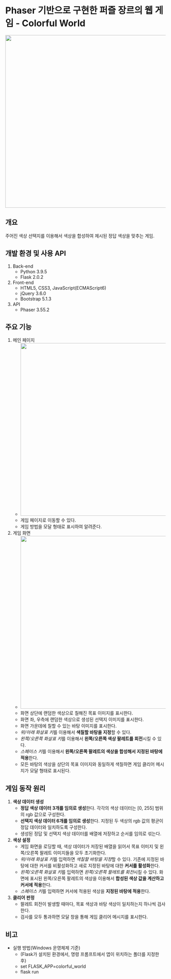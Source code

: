 # Phaser 기반으로 구현한 퍼즐 장르의 웹 게임 - Colorful World
<img width="960" height="540" src="https://user-images.githubusercontent.com/42332051/141237238-44b1340f-7085-40cb-b97d-275f6581c26f.gif">

## 개요
주어진 색상 선택지를 이용해서 색상을 합성하여 제시된 정답 색상을 맞추는 게임.

## 개발 환경 및 사용 API
1. Back-end
   - Python 3.9.5
   - Flask 2.0.2
2. Front-end
   - HTML5, CSS3, JavaScript(ECMAScript6)
   - jQuery 3.6.0
   - Bootstrap 5.1.3
3. API
   - Phaser 3.55.2

## 주요 기능
1. 메인 페이지
   - <img width="960" height="540" src="https://user-images.githubusercontent.com/42332051/141237250-07839e8c-751e-4489-a923-ce4976534f30.gif">
   - 게임 페이지로 이동할 수 있다.
   - 게임 방법을 모달 형태로 표시하여 알려준다.
2. 게임 화면
   - <img width="960" height="540" src="https://user-images.githubusercontent.com/42332051/141237259-e3f57e00-d081-454e-aa3e-a36105dbaba2.gif">
   - 화면 상단에 랜덤한 색상으로 칠해진 목표 이미지를 표시한다.
   - 화면 좌, 우측에 랜덤한 색상으로 생성된 선택지 이미지를 표시한다.
   - 화면 가운데에 칠할 수 있는 바탕 이미지를 표시한다.
   - *위/아래 화살표 키*를 이용해서 **색칠할 바탕을 지정**할 수 있다.
   - *왼쪽/오른쪽 화살표 키*를 이용해서 **왼쪽/오른쪽 색상 팔레트를 회전**시킬 수 있다.
   - *스페이스 키*를 이용해서 **왼쪽/오른쪽 팔레트의 색상을 합성해서 지정된 바탕에 적용**한다.
   - 모든 바탕의 색상을 상단의 목표 이미지와 동일하게 색칠하면 게임 클리어 메시지가 모달 형태로 표시된다.

## 게임 동작 원리
1. **색상 데이터 생성**
   - **정답 색상 데이터 3개를 임의로 생성**한다. 각각의 색상 데이터는 [0, 255] 범위의 rgb 값으로 구성한다.
   - **선택지 색상 데이터 6개를 임의로 생성**한다. 지정된 두 색상의 rgb 값의 평균이 정답 데이터와 일치하도록 구성한다.
   - 생성된 정답 및 선택지 색상 데이터를 배열에 저장하고 순서를 임의로 섞는다.
2. **색상 설정**
   - 게임 화면을 로딩할 때, 색상 데이터가 저장된 배열을 읽어서 목표 이미지 및 왼쪽/오른쪽 팔레트 이미지들을 모두 초기화한다.
   - *위/아래 화살표 키*를 입력하면 *색칠할 바탕을 지정*할 수 있다. 기존에 지정된 바탕에 대한 커서를 비활성화하고 새로 지정된 바탕에 대한 **커서를 활성화**한다.
   - *왼쪽/오른쪽 화살표 키*를 입력하면 *왼쪽/오른쪽 팔레트를 회전*시킬 수 있다. 화면에 표시된 왼쪽/오른쪽 팔레트의 색상을 이용해서 **합성된 색상 값을 계산하고 커서에 적용**한다.
   - *스페이스 키*를 입력하면 커서에 적용된 색상을 **지정된 바탕에 적용**한다.
3. **클리어 판정**
   - 팔레트 회전이 발생할 때마다, 목표 색상과 바탕 색상이 일치하는지 하나씩 검사한다.
   - 검사를 모두 통과하면 모달 창을 통해 게임 클리어 메시지를 표시한다.

## 비고
- 실행 방법(Windows 운영체제 기준)
  - (Flask가 설치된 환경에서, 명령 프롬프트에서 앱이 위치하는 폴더를 지정한 후)
  - set FLASK_APP=colorful_world
  - flask run
